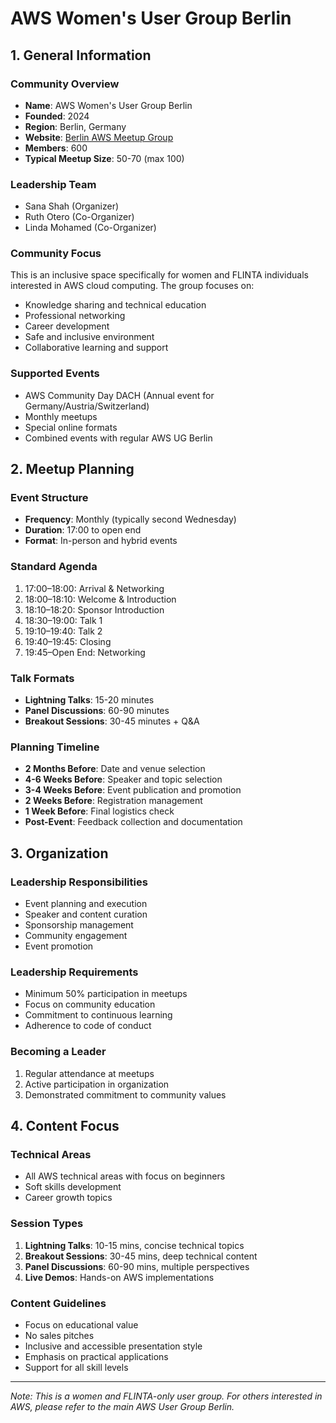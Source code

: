 # AWS Women's User Group Berlin

## 1. General Information

### Community Overview
- **Name**: AWS Women's User Group Berlin
- **Founded**: 2024
- **Region**: Berlin, Germany
- **Website**: [Berlin AWS Meetup Group](https://www.meetup.com/berlin-amazon-web-services-meetup-group/)
- **Members**: 600
- **Typical Meetup Size**: 50-70 (max 100)

### Leadership Team
- Sana Shah (Organizer)
- Ruth Otero (Co-Organizer)
- Linda Mohamed (Co-Organizer)

### Community Focus
This is an inclusive space specifically for women and FLINTA individuals interested in AWS cloud computing. The group focuses on:
- Knowledge sharing and technical education
- Professional networking
- Career development
- Safe and inclusive environment
- Collaborative learning and support

### Supported Events
- AWS Community Day DACH (Annual event for Germany/Austria/Switzerland)
- Monthly meetups
- Special online formats
- Combined events with regular AWS UG Berlin

## 2. Meetup Planning

### Event Structure
- **Frequency**: Monthly (typically second Wednesday)
- **Duration**: 17:00 to open end
- **Format**: In-person and hybrid events

### Standard Agenda
1. 17:00–18:00: Arrival & Networking
2. 18:00–18:10: Welcome & Introduction
3. 18:10–18:20: Sponsor Introduction
4. 18:30–19:00: Talk 1
5. 19:10–19:40: Talk 2
6. 19:40–19:45: Closing
7. 19:45–Open End: Networking

### Talk Formats
- **Lightning Talks**: 15-20 minutes
- **Panel Discussions**: 60-90 minutes
- **Breakout Sessions**: 30-45 minutes + Q&A

### Planning Timeline
- **2 Months Before**: Date and venue selection
- **4-6 Weeks Before**: Speaker and topic selection
- **3-4 Weeks Before**: Event publication and promotion
- **2 Weeks Before**: Registration management
- **1 Week Before**: Final logistics check
- **Post-Event**: Feedback collection and documentation

## 3. Organization

### Leadership Responsibilities
- Event planning and execution
- Speaker and content curation
- Sponsorship management
- Community engagement
- Event promotion

### Leadership Requirements
- Minimum 50% participation in meetups
- Focus on community education
- Commitment to continuous learning
- Adherence to code of conduct

### Becoming a Leader
1. Regular attendance at meetups
2. Active participation in organization
3. Demonstrated commitment to community values

## 4. Content Focus

### Technical Areas
- All AWS technical areas with focus on beginners
- Soft skills development
- Career growth topics

### Session Types
1. **Lightning Talks**: 10-15 mins, concise technical topics
2. **Breakout Sessions**: 30-45 mins, deep technical content
3. **Panel Discussions**: 60-90 mins, multiple perspectives
4. **Live Demos**: Hands-on AWS implementations

### Content Guidelines
- Focus on educational value
- No sales pitches
- Inclusive and accessible presentation style
- Emphasis on practical applications
- Support for all skill levels

---
*Note: This is a women and FLINTA-only user group. For others interested in AWS, please refer to the main AWS User Group Berlin.*